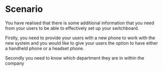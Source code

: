 # Scenario
You have realised that there is some additional information that you need from your users to be able to effectively set up your switchboard. 

Firstly, you need to provide your users with a new phone to work with the new system and you would like to give your users the option to have either a handheld phone or a headset phone. 

Secondly you need to know which department they are in within the company